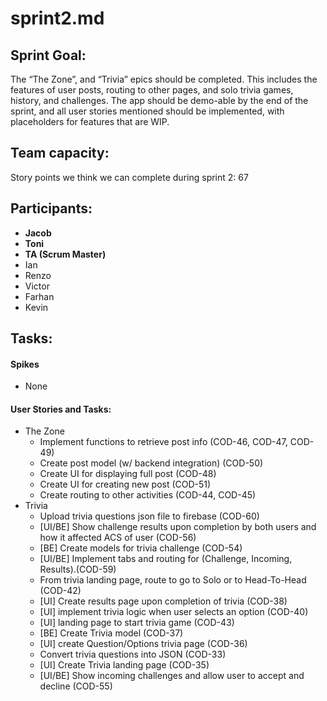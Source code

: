 # sprint2.md

## Sprint Goal:

The “The Zone”, and “Trivia” epics should be completed. This includes the features of user posts, routing to other pages, and solo trivia games, history, and challenges. The app should be demo-able by the end of the sprint, and all user stories mentioned should be implemented, with placeholders for features that are WIP.


## Team capacity:

Story points we think we can complete during sprint 2: 67


## Participants:



*   **Jacob**
*   **Toni**
*   **TA (Scrum Master)**
*   Ian
*   Renzo
*   Victor
*   Farhan
*   Kevin


## Tasks:


#### Spikes



*   None


#### 	User Stories and Tasks:



*   The Zone
    *   Implement functions to retrieve post info (COD-46, COD-47, COD-49)
    *   Create post model (w/ backend integration) (COD-50)
    *   Create UI for displaying full post (COD-48)
    *   Create UI for creating new post (COD-51)
    *   Create routing to other activities (COD-44, COD-45)
*   Trivia
    *   Upload trivia questions json file to firebase (COD-60)
    *   [UI/BE] Show challenge results upon completion by both users and how it affected ACS of user (COD-56)
    *   [BE] Create models for trivia challenge (COD-54)
    *   [UI/BE] Implement tabs and routing for (Challenge, Incoming, Results).(COD-59)
    *   From trivia landing page, route to go to Solo or to Head-To-Head (COD-42)
    *   [UI] Create results page upon completion of trivia (COD-38)
    *   [UI] implement trivia logic when user selects an option (COD-40)
    *   [UI] landing page to start trivia game (COD-43)
    *   [BE] Create Trivia model (COD-37)
    *   [UI] create Question/Options trivia page (COD-36)
    *   Convert trivia questions into JSON (COD-33)
    *   [UI] Create Trivia landing page (COD-35)
    *   [UI/BE] Show incoming challenges and allow user to accept and decline (COD-55)